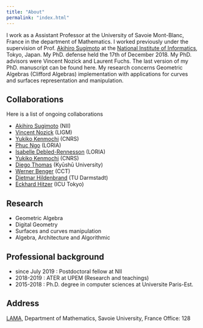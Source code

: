 ```yaml
---
title: "About"
permalink: "index.html"
---
```


I work as a Assistant Professor at the University of Savoie Mont-Blanc, France in the department of Mathematics. I worked previously under the supervision of Prof. [Akihiro Sugimoto](http://research.nii.ac.jp/~sugimoto/) at the [National Institute of Informatics](https://www.nii.ac.jp/en/), Tokyo, Japan. My PhD. defense held the 17th of December 2018. My PhD. advisors were Vincent Nozick and Laurent Fuchs. The last version of my PhD. manuscript can be found here. My research concerns Geometric Algebras (Clifford Algebras) implementation with applications for curves and surfaces representation and manipulation.  



## Collaborations
Here is a list of ongoing collaborations
- [Akihiro Sugimoto](http://research.nii.ac.jp/~sugimoto/) (NII)
- [Vincent Nozick](http://www-igm.univ-mlv.fr/~vnozick/?lang=en) (LIGM)
- [Yukiko Kenmochi](http://igm.univ-mlv.fr/~kenmochi/index.php?section=home&subsection=&language=en) (CNRS)
- [Phuc Ngo](https://members.loria.fr/HDPNgo/) (LORIA)
- [Isabelle Debled-Rennesson](https://members.loria.fr/IDebledRennesson/files/) (LORIA)
- [Yukiko Kenmochi](http://igm.univ-mlv.fr/~kenmochi/index.php?section=home&subsection=&language=en) (CNRS)
- [Diego Thomas](https://sites.google.com/site/diegotthomas/home) (Kyūshū University)
- [Werner Benger](https://www.cct.lsu.edu/~werner/) (CCT)
- [Dietmar Hildenbrand](http://www.gaalop.de/dhilden/) (TU Darmstadt)
- [Eckhard Hitzer](https://gaupdate.wordpress.com/about/) (ICU Tokyo)


## Research
- Geometric Algebra
- Digital Geometry
- Surfaces and curves manipulation
- Algebra, Architecture and Algorithmic


## Professional background
- since July 2019 : Postdoctoral fellow at NII
- 2018-2019 : ATER at UPEM (Research and teachings)
- 2015-2018 : Ph.D. degree in computer sciences at Universite Paris-Est.

## Address
[LAMA](https://www.lama.univ-savoie.fr/index.php), 
Department of Mathematics,
Savoie University, France
Office: 128
